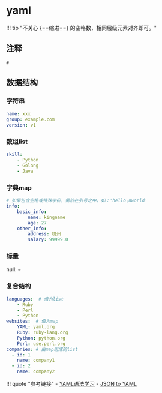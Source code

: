 # yaml

!!! tip "不关心 {==缩进==} 的空格数，相同层级元素对齐即可。"

## 注释

`#`

## 数据结构

### 字符串

```yaml
name: xxx
group: example.com
version: v1
```

### 数组list

```yaml
skill:
    - Python
    - Golang
    - Java
```

### 字典map

```yaml
# 如果包含空格或特殊字符，需放在引号之中，如：'hello\nworld'
info:
    basic_info:
        name: kingname
        age: 27
    other_info:
        address: 杭州
        salary: 99999.0
```

### 标量

null: `~`

### 复合结构

```yaml
languages:  # 值为list
    - Ruby
    - Perl
    - Python
websites:  # 值为map
    YAML: yaml.org
    Ruby: ruby-lang.org
    Python: python.org
    Perl: use.perl.org
companies: # 由map组成的list
  - id: 1
    name: company1
  - id: 2
    name: company2
```

!!! quote "参考链接"
    - [YAML语法学习](https://mp.weixin.qq.com/s?src=11&timestamp=1589525347&ver=2339&signature=3b-LR8zyOM4LPpVwTAoSrAlZYseOgv-E-xpuV8Ga4fx0xh4xrXhOHMjuX1WQYsKdgRGsurNNfKHlAvZpSuTC24TBqKzPUE9TtLk6-TUs7mqRqA38KzleQ9V8wkCTJto4&new=1)
    - [JSON to YAML](https://www.json2yaml.com/)
